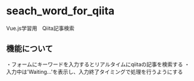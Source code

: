 # seach_word_for_qiita
Vue.js学習用　Qiita記事検索

## 機能について
・フォームにキーワードを入力するとリアルタイムにqiitaの記事を検索する
・入力中は'Waiting...'を表示し、入力終了タイミングで処理を行うようにする
